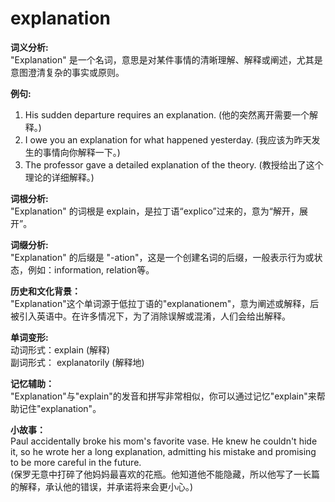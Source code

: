 # explanation

**词义分析:**  
"Explanation" 是一个名词，意思是对某件事情的清晰理解、解释或阐述，尤其是意图澄清复杂的事实或原则。

  

**例句:**

  

1.  His sudden departure requires an explanation. (他的突然离开需要一个解释。)
2.  I owe you an explanation for what happened yesterday. (我应该为昨天发生的事情向你解释一下。)
3.  The professor gave a detailed explanation of the theory. (教授给出了这个理论的详细解释。)

  

**词根分析:**  
"Explanation" 的词根是 explain，是拉丁语“explico”过来的，意为“解开，展开”。

  

**词缀分析:**  
"Explanation" 的后缀是 "-ation"，这是一个创建名词的后缀，一般表示行为或状态，例如：information, relation等。

  

**历史和文化背景：**  
"Explanation"这个单词源于低拉丁语的"explanationem"，意为阐述或解释，后被引入英语中。在许多情况下，为了消除误解或混淆，人们会给出解释。

  

**单词变形:**  
动词形式：explain (解释)  
副词形式： explanatorily (解释地)

  

**记忆辅助：**  
"Explanation"与"explain"的发音和拼写非常相似，你可以通过记忆"explain"来帮助记住"explanation"。

  

**小故事：**  
Paul accidentally broke his mom's favorite vase. He knew he couldn't hide it, so he wrote her a long explanation, admitting his mistake and promising to be more careful in the future.  
(保罗无意中打碎了他妈妈最喜欢的花瓶。他知道他不能隐藏，所以他写了一长篇的解释，承认他的错误，并承诺将来会更小心。)
